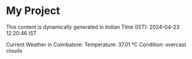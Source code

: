 # My Project

This content is dynamically generated in Indian Time (IST): 2024-04-23 12:20:46 IST


Current Weather in Coimbatore:
Temperature: 37.01 °C
Condition: overcast clouds
